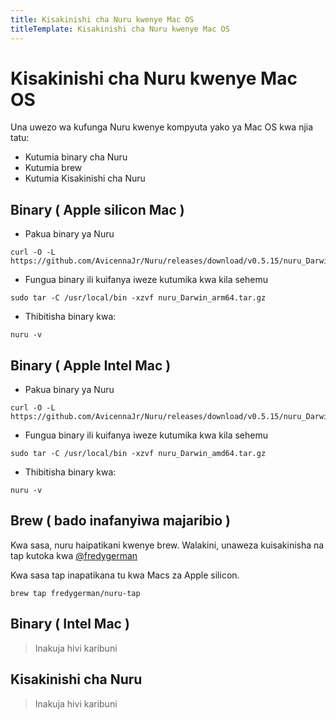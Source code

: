 ```yaml
---
title: Kisakinishi cha Nuru kwenye Mac OS
titleTemplate: Kisakinishi cha Nuru kwenye Mac OS
---
```


# Kisakinishi cha Nuru kwenye Mac OS

Una uwezo wa kufunga Nuru kwenye kompyuta yako ya Mac OS kwa njia tatu:

- Kutumia binary cha Nuru
- Kutumia brew
- Kutumia Kisakinishi cha Nuru

## Binary ( Apple silicon Mac )

- Pakua binary ya Nuru

```
curl -O -L https://github.com/AvicennaJr/Nuru/releases/download/v0.5.15/nuru_Darwin_arm64.tar.gz
```

- Fungua binary ili kuifanya iweze kutumika kwa kila sehemu

```
sudo tar -C /usr/local/bin -xzvf nuru_Darwin_arm64.tar.gz

```

- Thibitisha binary kwa:

```
nuru -v

```

## Binary ( Apple Intel Mac )

- Pakua binary ya Nuru

```
curl -O -L https://github.com/AvicennaJr/Nuru/releases/download/v0.5.15/nuru_Darwin_amd64.tar.gz
```

- Fungua binary ili kuifanya iweze kutumika kwa kila sehemu

```
sudo tar -C /usr/local/bin -xzvf nuru_Darwin_amd64.tar.gz
```

- Thibitisha binary kwa:

```
nuru -v

```

## Brew ( bado inafanyiwa majaribio )

Kwa sasa, nuru haipatikani kwenye brew. Walakini, unaweza kuisakinisha na tap kutoka kwa [@fredygerman](https://github.com/fredygerman/homebrew-nuru-tap)

Kwa sasa tap inapatikana tu kwa Macs za Apple silicon.

```
brew tap fredygerman/nuru-tap
```

## Binary ( Intel Mac )

> Inakuja hivi karibuni

## Kisakinishi cha Nuru

> Inakuja hivi karibuni

